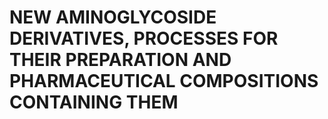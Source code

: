 # NEW AMINOGLYCOSIDE DERIVATIVES, PROCESSES FOR THEIR PREPARATION AND PHARMACEUTICAL COMPOSITIONS CONTAINING THEM